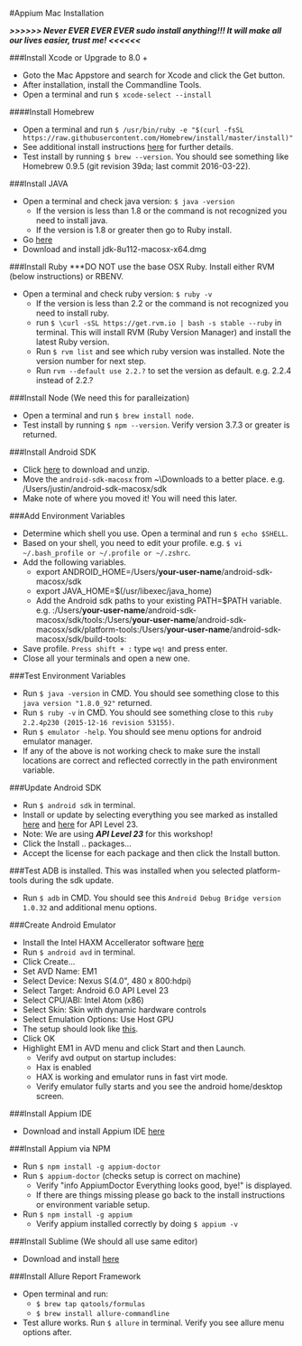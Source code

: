 #Appium Mac Installation

***>>>>>> Never EVER EVER EVER sudo install anything!!! It will make all our lives easier, trust me! <<<<<<***

###Install Xcode or Upgrade to 8.0 +
* Goto the Mac Appstore and search for Xcode and click the Get button.
* After installation, install the Commandline Tools.
* Open a terminal and run `$ xcode-select --install`

####Install Homebrew
* Open a terminal and run `$ /usr/bin/ruby -e "$(curl -fsSL https://raw.githubusercontent.com/Homebrew/install/master/install)"`
* See additional install instructions [here](https://github.com/Homebrew/brew/blob/master/share/doc/homebrew/Installation.md#installation) for further details.
* Test install by running `$ brew --version`. You should see something like Homebrew 0.9.5 (git revision 39da; last commit 2016-03-22).

###Install JAVA
* Open a terminal and check java version: `$ java -version`
	* If the version is less than 1.8 or the command is not recognized you need to install java.
	* If the version is 1.8 or greater then go to Ruby install.
* Go [here](http://www.oracle.com/technetwork/java/javase/downloads/jdk8-downloads-2133151.html)
* Download and install jdk-8u112-macosx-x64.dmg

###Install Ruby 
***DO NOT use the base OSX Ruby. Install either RVM (below instructions) or RBENV.

* Open a terminal and check ruby version: `$ ruby -v`
	* If the version is less than 2.2 or the command is not recognized you need to install ruby.
	* run `$ \curl -sSL https://get.rvm.io | bash -s stable --ruby` in terminal. This will install RVM (Ruby Version Manager) and install the latest Ruby version.
	* Run `$ rvm list` and see which ruby version was installed. Note the version number for next step.
	* Run `rvm --default use 2.2.?` to set the version as default. e.g. 2.2.4 instead of 2.2.?

###Install Node (We need this for paralleization)
* Open a terminal and run `$ brew install node`.
* Test install by running `$ npm --version`. Verify version 3.7.3 or greater is returned.

###Install Android SDK
* Click [here](https://dl.google.com/android/android-sdk_r24.4.1-macosx.zip) to download and unzip.
* Move the `android-sdk-macosx` from ~\Downloads to a better place. e.g. /Users/justin/android-sdk-macosx/sdk
* Make note of where you moved it! You will need this later.

###Add Environment Variables
* Determine which shell you use. Open a terminal and run `$ echo $SHELL`.
* Based on your shell, you need to edit your profile. e.g. `$ vi ~/.bash_profile or ~/.profile or ~/.zshrc`.
* Add the following variables.
	* export ANDROID_HOME=/Users/**your-user-name**/android-sdk-macosx/sdk
	* export JAVA_HOME=$(/usr/libexec/java_home)
	* Add the Android sdk paths to your existing PATH=$PATH variable. e.g. :/Users/**your-user-name**/android-sdk-macosx/sdk/tools:/Users/**your-user-name**/android-sdk-macosx/sdk/platform-tools:/Users/**your-user-name**/android-sdk-macosx/sdk/build-tools:
* Save profile. `Press shift + :` type `wq!` and press enter.
* Close all your terminals and open a new one.

###Test Environment Variables
* Run `$ java -version` in CMD. You should see something close to this `java version "1.8.0_92"` returned.
* Run `$ ruby -v` in CMD. You should see something close to this `ruby 2.2.4p230 (2015-12-16 revision 53155)`.
* Run `$ emulator -help`. You should see menu options for android emulator manager.
* If any of the above is not working check to make sure the install locations are correct and reflected correctly in the path environment variable.

###Update Android SDK
* Run `$ android sdk` in terminal.
* Install or update by selecting everything you see marked as installed [here](https://dl.dropboxusercontent.com/u/210767372/SDK%20Manager%201.PNG) and [here](https://dl.dropboxusercontent.com/u/210767372/SDK%20Manager%202.PNG) for API Level 23.
* Note: We are using ***API Level 23*** for this workshop!
* Click the Install .. packages...
* Accept the license for each package and then click the Install button.

###Test ADB is installed.
This was installed when you selected platform-tools during the sdk update.

* Run `$ adb` in CMD. You should see this `Android Debug Bridge version 1.0.32` and additional menu options.

###Create Android Emulator
* Install the Intel HAXM Accellerator software [here](https://software.intel.com/en-us/android/articles/intel-hardware-accelerated-execution-manager-end-user-license-agreement-macosx)
* Run `$ android avd` in terminal.
* Click Create...
* Set AVD Name: EM1
* Select Device: Nexus S(4.0", 480 x 800:hdpi)
* Select Target: Android 6.0 API Level 23
* Select CPU/ABI: Intel Atom (x86)
* Select Skin: Skin with dynamic hardware controls
* Select Emulation Options: Use Host GPU
* The setup should look like [this](https://dl.dropboxusercontent.com/u/210767372/emulator%20setup.PNG).
* Click OK
* Highlight EM1 in AVD menu and click Start and then Launch.
	* Verify avd output on startup includes:
	* Hax is enabled
	* HAX is working and emulator runs in fast virt mode.
	* Verify emulator fully starts and you see the android home/desktop screen.

###Install Appium IDE
* Download and install Appium IDE [here](https://bitbucket.org/appium/appium.app/downloads/appium.dmg)

###Install Appium via NPM
* Run `$ npm install -g appium-doctor`
* Run `$ appium-doctor` (checks setup is correct on machine)
	*  	Verify "info AppiumDoctor Everything looks good, bye!" is displayed.
	* If there are things missing please go back to the install instructions or environment variable setup.
* Run `$ npm install -g appium`
	* Verify appium installed correctly by doing `$ appium -v`

###Install Sublime (We should all use same editor)
* Download and install [here](https://download.sublimetext.com/Sublime%20Text%20Build%203114.dmg)

###Install Allure Report Framework
* Open terminal and run:
	* `$ brew tap qatools/formulas`
	* `$ brew install allure-commandline`
* Test allure works. Run `$ allure` in terminal. Verify you see allure menu options after.
